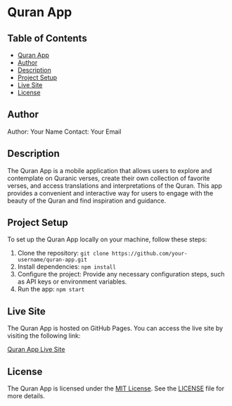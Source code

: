 # Quran App

## Table of Contents
- [Quran App](#quran-app)
- [Author](#author)
- [Description](#description)
- [Project Setup](#project-setup)
- [Live Site](#live-site)
- [License](#license)

## Author

Author: Your Name
Contact: Your Email

## Description

The Quran App is a mobile application that allows users to explore and contemplate on Quranic verses, create their own collection of favorite verses, and access translations and interpretations of the Quran. This app provides a convenient and interactive way for users to engage with the beauty of the Quran and find inspiration and guidance.

## Project Setup

To set up the Quran App locally on your machine, follow these steps:

1. Clone the repository: `git clone https://github.com/your-username/quran-app.git`
2. Install dependencies: `npm install`
3. Configure the project: Provide any necessary configuration steps, such as API keys or environment variables.
4. Run the app: `npm start`

## Live Site

The Quran App is hosted on GitHub Pages. You can access the live site by visiting the following link:

[Quran App Live Site](https://your-username.github.io/quran-app)

## License

The Quran App is licensed under the [MIT License](LICENSE). See the [LICENSE](LICENSE) file for more details.
